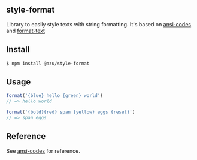 ## style-format

Library to easily style texts with string formatting.
It's based on [ansi-codes](http://github.com/azer/ansi-codes) and [format-text](http://github.com/azer/format-text)

## Install

```bash
$ npm install @azu/style-format
```

## Usage

```js
format('{blue} hello {green} world')
// => hello world

format('{bold}{red} span {yellow} eggs {reset}')
// => span eggs
```

## Reference

See [ansi-codes](http://github.com/azer/ansi-codes) for reference.
